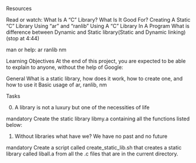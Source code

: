 Resources

Read or watch:
What Is A “C” Library? What Is It Good For?
Creating A Static “C” Library Using “ar” and “ranlib”
Using A “C” Library In A Program
What is difference between Dynamic and Static library(Static and Dynamic linking) (stop at 4:44)

man or help:
ar
ranlib
nm

Learning Objectives
At the end of this project, you are expected to be able to explain to anyone, without the help of Google:

General
What is a static library, how does it work, how to create one, and how to use it
Basic usage of ar, ranlib, nm

Tasks

0. A library is not a luxury but one of the necessities of life

mandatory
Create the static library libmy.a containing all the functions listed below:

1. Without libraries what have we? We have no past and no future

mandatory
Create a script called create_static_lib.sh that creates a static library called liball.a from all the .c files that are in the current directory.


